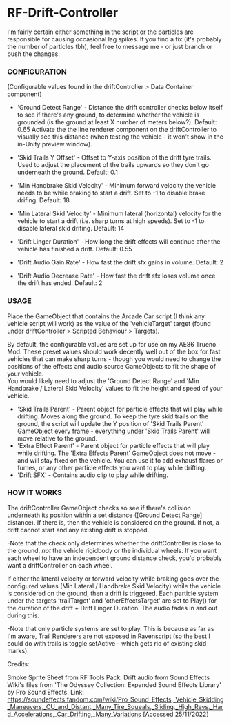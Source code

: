 # RF-Drift-Controller

I'm fairly certain either something in the script or the particles are responsible for causing occasional lag spikes. If you find a fix (it's probably the number of particles tbh), feel free to message me - or just branch or push the changes. 

### CONFIGURATION ### 
(Configurable values found in the driftController > Data Container component)

- 'Ground Detect Range' - Distance the drift controller checks below itself to see if there's any ground, to determine whether the vehicle is grounded (is the ground at least X number of meters below?). Default: 0.65
    Activate the the line renderer component on the driftController to visually see this distance (when testing the vehicle - it won't show in the in-Unity preview window).

- 'Skid Trails Y Offset' - Offset to Y-axis position of the drift tyre trails. Used to adjust the placement of the trails upwards so they don't go underneath the ground. Default: 0.1

- 'Min Handbrake Skid Velocity' - Minimum forward velocity the vehicle needs to be while braking to start a drift. Set to -1 to disable brake drifing. Default: 18

- 'Min Lateral Skid Velocity' - Minimum lateral (horizontal) velocity for the vehicle to start a drift (i.e. sharp turns at high speeds). Set to -1 to disable lateral skid drifing. Default: 14

- 'Drift Linger Duration' - How long the drift effects will continue after the vehicle has finished a drift. Default: 0.55 

- 'Drift Audio Gain Rate' - How fast the drift sfx gains in volume. Default: 2

- 'Drift Audio Decrease Rate' - How fast the drift sfx loses volume once the drift has ended. Default: 2

### USAGE ###

Place the GameObject that contains the Arcade Car script (I think any vehicle script will work) as the value of the 'vehicleTarget' target (found under driftController > Scripted Behaviour > Targets). 

By default, the configurable values are set up for use on my AE86 Trueno Mod. These preset values should work decently well out of the box for fast vehicles that can make sharp turns - though you would need to change the positions of the effects and audio source GameObjects to fit the shape of your vehicle.  
You would likely need to adjust the 'Ground Detect Range' and 'Min Handbrake / Lateral Skid Velocity' values to fit the height and speed of your vehicle. 

- 'Skid Trails Parent' - Parent object for particle effects that will play while drifting. Moves along the ground.
To keep the tyre skid trails on the ground, the script will update the Y position of 'Skid Trails Parent' GameObject every frame - everything under 'Skid Trails Parent' will move relative to the ground.
- 'Extra Effect Parent' - Parent object for particle effects that will play while drifting.
The 'Extra Effects Parent' GameObject does not move - and will stay fixed on the vehicle. You can use it to add exhaust flares or fumes, or any other particle effects you want to play while drifting.
- 'Drift SFX' - Contains audio clip to play while drifting.

### HOW IT WORKS ###

The driftController GameObject checks so see if there's collision underneath its position within a set distance ([Ground Detect Range] distance). If there is, then the vehicle is considered on the ground. If not, a drift cannot start and any existing drift is stopped. 

-Note that the check only determines whether the driftController is close to the ground, *not* the vehicle rigidbody or the individual wheels. If you want each wheel to have an independent ground distance check, you'd probably want a driftController on each wheel.

If either the lateral velocity or forward velocity while braking goes over the configured values (Min Lateral / Handbrake Skid Velocity) while the vehicle is considered on the ground, then a drift is triggered. Each particle system under the targets 'trailTarget' and 'otherEffectsTarget' are set to Play() for the duration of the drift + Drift Linger Duration. The audio fades in and out during this. 

-Note that only particle systems are set to play. This is because as far as I'm aware, Trail Renderers are not exposed in Ravenscript (so the best I could do with trails is toggle setActive - which gets rid of existing skid marks). 


Credits:

Smoke Sprite Sheet from RF Tools Pack.
Drift audio from Sound Effects Wiki's files from 'The Odyssey Collection: Expanded Sound Effects Library' by Pro Sound Effects.
Link: https://soundeffects.fandom.com/wiki/Pro_Sound_Effects,_Vehicle_Skidding_Maneuvers,_CU_and_Distant,_Many_Tire_Squeals,_Sliding,_High_Revs,_Hard_Accelerations,_Car_Drifting,_Many_Variations [Accessed 25/11/2022] 
